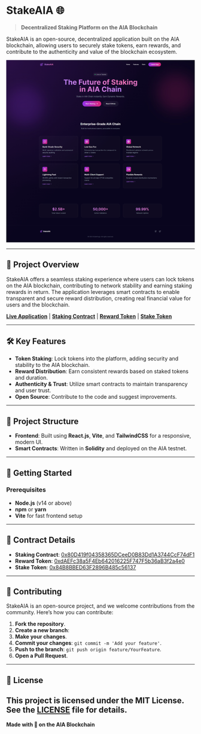 # StakeAIA 🌐

> **Decentralized Staking Platform on the AIA Blockchain**

StakeAIA is an open-source, decentralized application built on the AIA blockchain, allowing users to securely stake tokens, earn rewards, and contribute to the authenticity and value of the blockchain ecosystem.

![Preview of StakeAIA App](./Image/LandingPage.jpg)

---

## 📌 Project Overview
StakeAIA offers a seamless staking experience where users can lock tokens on the AIA blockchain, contributing to network stability and earning staking rewards in return. The application leverages smart contracts to enable transparent and secure reward distribution, creating real financial value for users and the blockchain.

[**Live Application**](https://aiastake.vercel.app/) | [**Staking Contract**](https://testnet.aiascan.com/address/0x80D419f04358365DCeeD0B83Dd1A3744CcF74dF1?tab=contract) | [**Reward Token**](https://testnet.aiascan.com/token/0xdAEFc38a5F4Eb642016225F747F5b36aB3f2a4e0?tab=contract) | [**Stake Token**](https://testnet.aiascan.com/token/0x84B8BBED63F2896B485c56137)

---

## 🛠️ Key Features

- **Token Staking**: Lock tokens into the platform, adding security and stability to the AIA blockchain.
- **Reward Distribution**: Earn consistent rewards based on staked tokens and duration.
- **Authenticity & Trust**: Utilize smart contracts to maintain transparency and user trust.
- **Open Source**: Contribute to the code and suggest improvements.

---

## 📒 Project Structure

- **Frontend**: Built using **React.js**, **Vite**, and **TailwindCSS** for a responsive, modern UI.
- **Smart Contracts**: Written in **Solidity** and deployed on the AIA testnet.

---

## 🚀 Getting Started

### Prerequisites
- **Node.js** (v14 or above)
- **npm** or **yarn**
- **Vite** for fast frontend setup

---

## 🔗 Contract Details
- **Staking Contract**: [0x80D419f04358365DCeeD0B83Dd1A3744CcF74dF1](https://testnet.aiascan.com/address/0x80D419f04358365DCeeD0B83Dd1A3744CcF74dF1?tab=contract)
- **Reward Token**: [0xdAEFc38a5F4Eb642016225F747F5b36aB3f2a4e0](https://testnet.aiascan.com/token/0xdAEFc38a5F4Eb642016225F747F5b36aB3f2a4e0?tab=contract)
- **Stake Token**: [0x84B8BBED63F2896B485c56137](https://testnet.aiascan.com/token/0x84B8BBED63F2896B485c56137)

---

## 🤝 Contributing
StakeAIA is an open-source project, and we welcome contributions from the community. Here’s how you can contribute:

1. **Fork the repository**.
2. **Create a new branch**:
3. **Make your changes**.
4. **Commit your changes**: `git commit -m 'Add your feature'`.
5. **Push to the branch**: `git push origin feature/YourFeature`.
6. **Open a Pull Request**.
---

## 📄 License
This project is licensed under the MIT License. See the [LICENSE](LICENSE) file for details.
---

**Made with 💙 on the AIA Blockchain**
